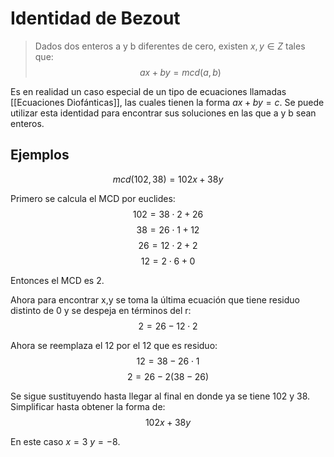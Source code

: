 # Identidad de Bezout
> Dados dos enteros a y b diferentes de cero, existen $x,y \in Z$ tales que:
> $$
ax+by=mcd(a,b)
$$

Es en realidad un caso especial de un tipo de ecuaciones llamadas [[Ecuaciones Diofánticas]], las cuales tienen la forma $ax+by=c$. Se puede utilizar esta identidad para encontrar sus soluciones en las que a y b sean enteros.
## Ejemplos
$$
mcd(102,38)=102x+38y
$$

Primero se calcula el MCD por euclides:
$$
102=38\cdot2+26
$$
$$
38=26\cdot1+12
$$
$$
26=12\cdot2+2
$$
$$
12=2\cdot6+0
$$

Entonces el MCD es 2.

Ahora para encontrar x,y se toma la última ecuación que tiene residuo distinto de 0 y se despeja en términos del r:
$$
2=26-12\cdot2
$$

Ahora se reemplaza el 12 por el 12 que es residuo:
$$
12=38-26\cdot1
$$
$$
2=26-2(38-26)
$$

Se sigue sustituyendo hasta llegar al final en donde ya se tiene 102 y 38. Simplificar hasta obtener la forma de:
$$
102x+38y
$$

En este caso $x=3$ $y=-8$.
